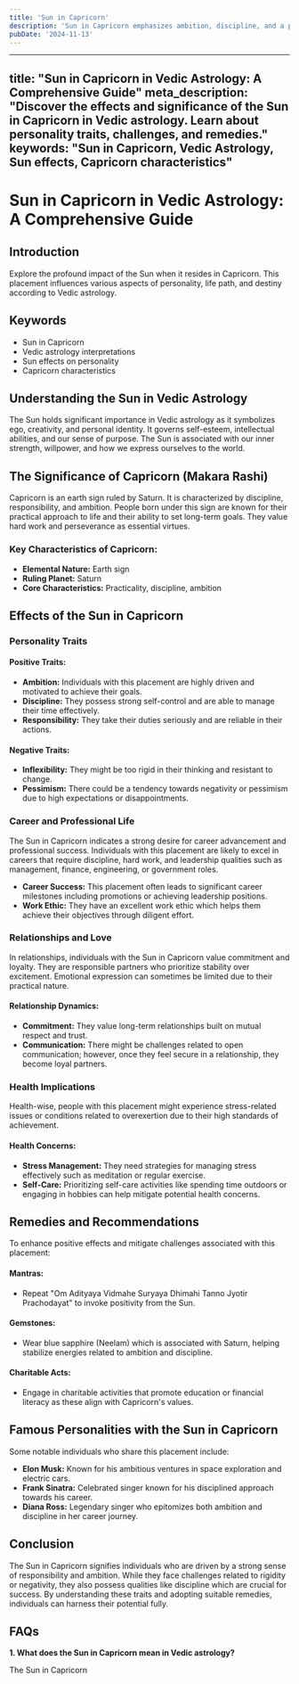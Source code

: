 ```yaml
---
title: 'Sun in Capricorn'
description: 'Sun in Capricorn emphasizes ambition, discipline, and a practical approach to life. Individuals are responsible, hardworking, and focused on long-term goals. in Vedic Astrology'
pubDate: '2024-11-13'
---
```


--- 
title: "Sun in Capricorn in Vedic Astrology: A Comprehensive Guide"
meta_description: "Discover the effects and significance of the Sun in Capricorn in Vedic astrology. Learn about personality traits, challenges, and remedies."
keywords: "Sun in Capricorn, Vedic Astrology, Sun effects, Capricorn characteristics"
---

# Sun in Capricorn in Vedic Astrology: A Comprehensive Guide

## Introduction

Explore the profound impact of the Sun when it resides in Capricorn. This placement influences various aspects of personality, life path, and destiny according to Vedic astrology.

## Keywords

- Sun in Capricorn
- Vedic astrology interpretations
- Sun effects on personality
- Capricorn characteristics

## Understanding the Sun in Vedic Astrology

The Sun holds significant importance in Vedic astrology as it symbolizes ego, creativity, and personal identity. It governs self-esteem, intellectual abilities, and our sense of purpose. The Sun is associated with our inner strength, willpower, and how we express ourselves to the world.

## The Significance of Capricorn (Makara Rashi)

Capricorn is an earth sign ruled by Saturn. It is characterized by discipline, responsibility, and ambition. People born under this sign are known for their practical approach to life and their ability to set long-term goals. They value hard work and perseverance as essential virtues.

### Key Characteristics of Capricorn:

- **Elemental Nature:** Earth sign
- **Ruling Planet:** Saturn
- **Core Characteristics:** Practicality, discipline, ambition

## Effects of the Sun in Capricorn

### Personality Traits

#### Positive Traits:
- **Ambition:** Individuals with this placement are highly driven and motivated to achieve their goals.
- **Discipline:** They possess strong self-control and are able to manage their time effectively.
- **Responsibility:** They take their duties seriously and are reliable in their actions.

#### Negative Traits:
- **Inflexibility:** They might be too rigid in their thinking and resistant to change.
- **Pessimism:** There could be a tendency towards negativity or pessimism due to high expectations or disappointments.

### Career and Professional Life
The Sun in Capricorn indicates a strong desire for career advancement and professional success. Individuals with this placement are likely to excel in careers that require discipline, hard work, and leadership qualities such as management, finance, engineering, or government roles.

- **Career Success:** This placement often leads to significant career milestones including promotions or achieving leadership positions.
- **Work Ethic:** They have an excellent work ethic which helps them achieve their objectives through diligent effort.

### Relationships and Love
In relationships, individuals with the Sun in Capricorn value commitment and loyalty. They are responsible partners who prioritize stability over excitement. Emotional expression can sometimes be limited due to their practical nature.

#### Relationship Dynamics:
- **Commitment:** They value long-term relationships built on mutual respect and trust.
- **Communication:** There might be challenges related to open communication; however, once they feel secure in a relationship, they become loyal partners.

### Health Implications
Health-wise, people with this placement might experience stress-related issues or conditions related to overexertion due to their high standards of achievement.

#### Health Concerns:
- **Stress Management:** They need strategies for managing stress effectively such as meditation or regular exercise.
- **Self-Care:** Prioritizing self-care activities like spending time outdoors or engaging in hobbies can help mitigate potential health concerns.

## Remedies and Recommendations

To enhance positive effects and mitigate challenges associated with this placement:

#### Mantras:
- Repeat "Om Adityaya Vidmahe Suryaya Dhimahi Tanno Jyotir Prachodayat" to invoke positivity from the Sun.

#### Gemstones:
- Wear blue sapphire (Neelam) which is associated with Saturn, helping stabilize energies related to ambition and discipline.

#### Charitable Acts:
- Engage in charitable activities that promote education or financial literacy as these align with Capricorn's values.

## Famous Personalities with the Sun in Capricorn

Some notable individuals who share this placement include:

- **Elon Musk:** Known for his ambitious ventures in space exploration and electric cars.
- **Frank Sinatra:** Celebrated singer known for his disciplined approach towards his career.
- **Diana Ross:** Legendary singer who epitomizes both ambition and discipline in her career journey.

## Conclusion

The Sun in Capricorn signifies individuals who are driven by a strong sense of responsibility and ambition. While they face challenges related to rigidity or negativity, they also possess qualities like discipline which are crucial for success. By understanding these traits and adopting suitable remedies, individuals can harness their potential fully.


## FAQs

**1. What does the Sun in Capricorn mean in Vedic astrology?**

The Sun in Capricorn